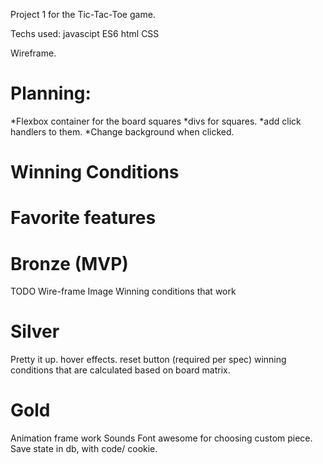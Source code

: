 Project 1 for the Tic-Tac-Toe game. 


Techs used:
javascipt ES6
html
CSS

Wireframe. 


Planning:
=========
*Flexbox container for the board squares
*divs for squares.
*add click handlers to them.
*Change background when clicked. 

Winning Conditions
==================

Favorite features
=================


Bronze (MVP)
============
TODO Wire-frame Image
Winning conditions that work


Silver
======
Pretty it up. 
hover effects. 
reset button (required per spec)
winning conditions that are calculated based on board matrix. 


Gold
====
Animation frame work
Sounds
Font awesome for choosing custom piece. 
Save state in db, with code/ cookie. 

